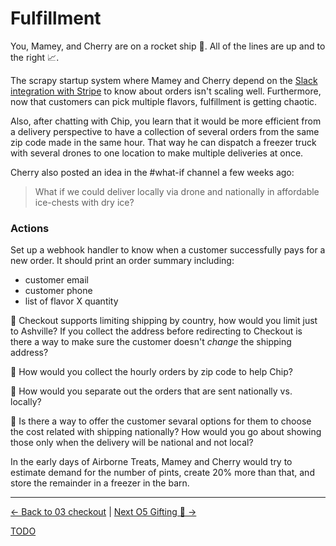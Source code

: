 # Fulfillment

You, Mamey, and Cherry are on a rocket ship 🚀. All of the lines are up and to
the right 📈.

The scrapy startup system where Mamey and Cherry depend on the [Slack
integration with Stripe](https://stripe.slack.com/apps/A0F81FNVC-stripe) to
know about orders isn't scaling well. Furthermore, now that customers can
pick multiple flavors, fulfillment is getting chaotic.

Also, after chatting with Chip, you learn that it would be more efficient
from a delivery perspective to have a collection of several orders from the
same zip code made in the same hour. That way he can dispatch a freezer truck
with several drones to one location to make multiple deliveries at once.

Cherry also posted an idea in the #what-if channel a few weeks ago:

> What if we could deliver locally via drone and nationally in affordable
> ice-chests with dry ice?



### Actions

Set up a webhook handler to know when a customer successfully pays for a new
order. It should print an order summary including:

- customer email
- customer phone
- list of flavor X quantity


🧠 Checkout supports limiting shipping by country, how would you limit just to
Ashville? If you collect the address before redirecting to Checkout is there a
way to make sure the customer doesn't _change_ the shipping address?

🧠 How would you collect the hourly orders by zip code to help Chip?

🧠 How would you separate out the orders that are sent nationally vs. locally?

🧠 Is there a way to offer the customer sevaral options for them to choose the
cost related with shipping nationally? How would you go about showing those only
when the delivery will be national and not local?


In the early days of Airborne Treats, Mamey and Cherry would try to estimate
demand for the number of pints, create 20% more than that, and store the
remainder in a freezer in the barn.


---

[<- Back to 03 checkout](./03-checkout.md)
|
[Next O5 Gifting 🎁 ->](./05-gifts.md)

[TODO](../TODO.md)
